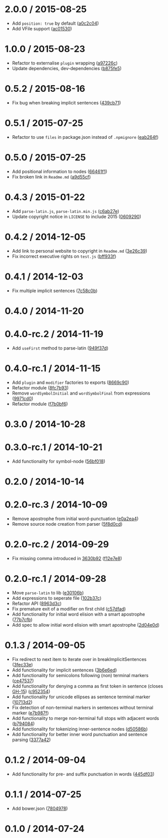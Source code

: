 <!--remark setext-->

<!--lint disable no-multiple-toplevel-headings-->

<!--lint disable maximum-line-length-->

2.0.0 / 2015-08-25
==================

*   Add `position: true` by default ([a0c2c04](https://github.com/wooorm/parse-latin/commit/a0c2c04))
*   Add VFile support ([ac01530](https://github.com/wooorm/parse-latin/commit/ac01530))

1.0.0 / 2015-08-23
==================

*   Refactor to externalise `plugin` wrapping ([a97226c](https://github.com/wooorm/parse-latin/commit/a97226c))
*   Update dependencies, dev-dependencies ([b875fe5](https://github.com/wooorm/parse-latin/commit/b875fe5))

0.5.2 / 2015-08-16
==================

*   Fix bug when breaking implicit sentences ([439cb71](https://github.com/wooorm/parse-latin/commit/439cb71))

0.5.1 / 2015-07-25
==================

*   Refactor to use `files` in package.json instead of `.npmignore` ([eab264f](https://github.com/wooorm/parse-latin/commit/eab264f))

0.5.0 / 2015-07-25
==================

*   Add positional information to nodes ([66461f1](https://github.com/wooorm/parse-latin/commit/66461f1))
*   Fix broken link in `Readme.md` ([a9d55cf](https://github.com/wooorm/parse-latin/commit/a9d55cf))

0.4.3 / 2015-01-22
==================

*   Add `parse-latin.js`, `parse-latin.min.js` ([c6ab27e](https://github.com/wooorm/parse-latin/commit/c6ab27e))
*   Update copyright notice in `LICENSE` to include 2015 ([0609290](https://github.com/wooorm/parse-latin/commit/0609290))

0.4.2 / 2014-12-05
==================

*   Add link to personal website to copyright in `Readme.md` ([3e26c39](https://github.com/wooorm/parse-latin/commit/3e26c39))
*   Fix incorrect executive rights on `test.js` ([bff933f](https://github.com/wooorm/parse-latin/commit/bff933f))

0.4.1 / 2014-12-03
==================

*   Fix multiple implicit sentences ([7c58c0b](https://github.com/wooorm/parse-latin/commit/7c58c0b))

0.4.0 / 2014-11-20
==================

0.4.0-rc.2 / 2014-11-19
=======================

*   Add `useFirst` method to parse-latin ([949f37d](https://github.com/wooorm/parse-latin/commit/949f37d))

0.4.0-rc.1 / 2014-11-15
=======================

*   Add `plugin` and `modifier` factories to exports ([8669c90](https://github.com/wooorm/parse-latin/commit/8669c90))
*   Refactor module ([8fc7b93](https://github.com/wooorm/parse-latin/commit/8fc7b93))
*   Remove `wordSymbolInitial` and `wordSymbolFinal` from expressions ([9971cd0](https://github.com/wooorm/parse-latin/commit/9971cd0))
*   Refactor module ([f7b0bf6](https://github.com/wooorm/parse-latin/commit/f7b0bf6))

0.3.0 / 2014-10-28
==================

0.3.0-rc.1 / 2014-10-21
=======================

*   Add functionality for symbol-node ([56bf018](https://github.com/wooorm/parse-latin/commit/56bf018))

0.2.0 / 2014-10-14
==================

0.2.0-rc.3 / 2014-10-09
=======================

*   Remove apostrophe from initial word-punctuation ([e0a2ea4](https://github.com/wooorm/parse-latin/commit/e0a2ea4))
*   Remove source node creation from parser ([5f8d0cd](https://github.com/wooorm/parse-latin/commit/5f8d0cd))

0.2.0-rc.2 / 2014-09-29
=======================

*   Fix missing comma introduced in [3630b92](https://github.com/wooorm/parse-latin/commit/3630b92) ([f12e7e8](https://github.com/wooorm/parse-latin/commit/f12e7e8))

0.2.0-rc.1 / 2014-09-28
=======================

*   Move `parse-latin` to lib ([e30106b](https://github.com/wooorm/parse-latin/commit/e30106b))
*   Add expressions to seperate file ([102b37c](https://github.com/wooorm/parse-latin/commit/102b37c))
*   Refactor API ([8963d3c](https://github.com/wooorm/parse-latin/commit/8963d3c))
*   Fix premature exit of a modifier on first child ([c57dfad](https://github.com/wooorm/parse-latin/commit/c57dfad))
*   Add functionality for initial word elision with a smart apostrophe ([77b7cfb](https://github.com/wooorm/parse-latin/commit/77b7cfb))
*   Add spec to allow initial word elision with smart apostrophe ([2d04e0d](https://github.com/wooorm/parse-latin/commit/2d04e0d))

0.1.3 / 2014-09-05
==================

*   Fix redirect to next item to iterate over in breakImplicitSentences ([3fec33e](https://github.com/wooorm/parse-latin/commit/3fec33e))
*   Add functionality for implicit sentences ([3b6e6ed](https://github.com/wooorm/parse-latin/commit/3b6e6ed))
*   Add functionality for semicolons following (non) terminal markers ([ce47537](https://github.com/wooorm/parse-latin/commit/ce47537))
*   Add functionality for denying a comma as first token in sentence (closes [GH-15](https://github.com/wooorm/parse-latin/issues/15)) ([c952354](https://github.com/wooorm/parse-latin/commit/c952354))
*   Add functionality for unicode ellipses as sentence terminal marker ([10713d2](https://github.com/wooorm/parse-latin/commit/10713d2))
*   Fix detection of non-terminal markers in sentences without terminal marker ([e7b987f](https://github.com/wooorm/parse-latin/commit/e7b987f))
*   Add functionality to merge non-terminal full stops with adjacent words ([b794084](https://github.com/wooorm/parse-latin/commit/b794084))
*   Add functionality for tokenizing inner-sentence nodes ([d50586b](https://github.com/wooorm/parse-latin/commit/d50586b))
*   Add functionality for better inner word punctuation and sentence parsing ([3377a42](https://github.com/wooorm/parse-latin/commit/3377a42))

0.1.2 / 2014-09-04
==================

*   Add functionality for pre- and suffix punctuation in words ([445df03](https://github.com/wooorm/parse-latin/commit/445df03))

0.1.1 / 2014-07-25
==================

*   Add bower.json ([7804978](https://github.com/wooorm/parse-latin/commit/7804978))

0.1.0 / 2014-07-24
==================
